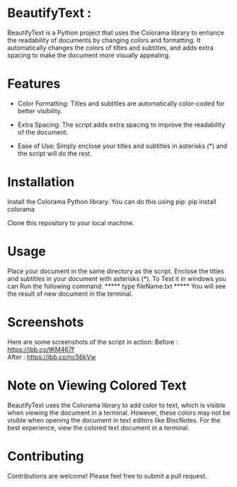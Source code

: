 # **BeautifyText :**

BeautifyText is a Python project that uses the Colorama library to enhance the readability of documents by changing colors and formatting. It automatically changes the colors of titles and subtitles, and adds extra spacing to make the document more visually appealing.

# **Features**
- Color Formatting: Titles and subtitles are automatically color-coded for better visibility.


- Extra Spacing: The script adds extra spacing to improve the readability of the document.


- Ease of Use: Simply enclose your titles and subtitles in asterisks (*) and the script will do the rest.
# **Installation**
Install the Colorama Python library. You can do this using pip:
pip install colorama

Clone this repository to your local machine.
# **Usage**
Place your document in the same directory as the script.
Enclose the titles and subtitles in your document with asterisks (*).
To Test it in windows you can Run the following command:  ***** type fileName.txt *****
You will see the result of new document in the terminal.
# **Screenshots**
Here are some screenshots of the script in action:
Before : https://ibb.co/tKM467f  
After : https://ibb.co/nc56kVw 

# **Note on Viewing Colored Text**
BeautifyText uses the Colorama library to add color to text, which is visible when viewing the document in a terminal. 
However, these colors may not be visible when opening the document in text editors like BlocNotes. 
For the best experience,  view the colored text document in a terminal.

# **Contributing**
Contributions are welcome! Please feel free to submit a pull request.